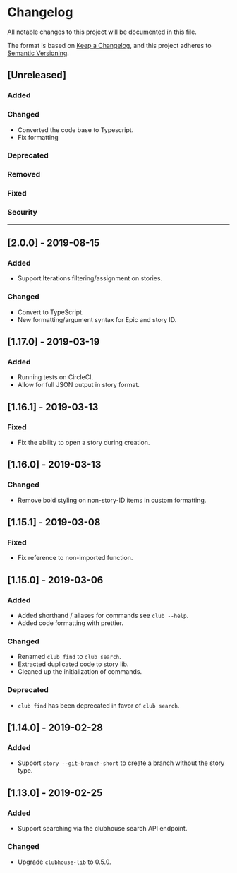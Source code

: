 # Changelog
All notable changes to this project will be documented in this file.

The format is based on [Keep a Changelog](https://keepachangelog.com/en/1.0.0/),
and this project adheres to [Semantic Versioning](https://semver.org/spec/v2.0.0.html).

## [Unreleased]
### Added
### Changed
- Converted the code base to Typescript.
- Fix formatting
### Deprecated
### Removed
### Fixed
### Security

---

## [2.0.0] - 2019-08-15
### Added
- Support Iterations filtering/assignment on stories.

### Changed
- Convert to TypeScript.
- New formatting/argument syntax for Epic and story ID.

## [1.17.0] - 2019-03-19
### Added
- Running tests on CircleCI.
- Allow for full JSON output in story format.

## [1.16.1] - 2019-03-13
### Fixed
- Fix the ability to open a story during creation.

## [1.16.0] - 2019-03-13
### Changed
- Remove bold styling on non-story-ID items in custom formatting.

## [1.15.1] - 2019-03-08
### Fixed
- Fix reference to non-imported function.

## [1.15.0] - 2019-03-06
### Added
- Added shorthand / aliases for commands see `club --help`.
- Added code formatting with prettier.

### Changed
- Renamed `club find` to `club search`.
- Extracted duplicated code to story lib.
- Cleaned up the initialization of commands.

### Deprecated
-  `club find` has been deprecated in favor of `club search`.

## [1.14.0] - 2019-02-28
### Added
- Support `story --git-branch-short` to create a branch without the story type.

## [1.13.0] - 2019-02-25
### Added
- Support searching via the clubhouse search API endpoint.

### Changed
- Upgrade `clubhouse-lib` to 0.5.0.
